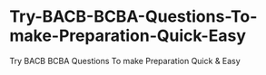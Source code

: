 # Try-BACB-BCBA-Questions-To-make-Preparation-Quick-Easy
Try BACB BCBA Questions To make Preparation Quick &amp; Easy
